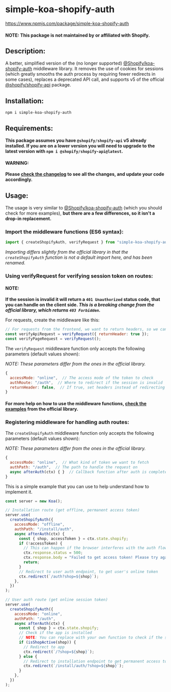 # simple-koa-shopify-auth

https://www.npmjs.com/package/simple-koa-shopify-auth

#### NOTE: This package is not maintained by or affiliated with Shopify.

## Description:

A better, simplified version of the (no longer supported) [@Shopify/koa-shopify-auth](https://github.com/Shopify/koa-shopify-auth) middleware library. It removes the use of cookies for sessions (which greatly smooths the auth process by requiring fewer redirects in some cases), replaces a deprecated API call, and supports v5 of the official [@shopify/shopify-api](https://github.com/Shopify/shopify-node-api) package.

## Installation:

```
npm i simple-koa-shopify-auth
```

## Requirements:

**This package assumes you have `@shopify/shopify-api` v5 already installed. If you are on a lower version you will need to upgrade to the latest version with `npm i @shopify/shopify-api@latest`.**

#### WARNING:

**Please [check the changelog](https://github.com/Shopify/shopify-api-node/blob/v5.0.1/CHANGELOG.md) to see all the changes, and update your code accordingly.**

## Usage:

The usage is very similar to [@Shopify/koa-shopify-auth](https://github.com/Shopify/koa-shopify-auth#readme) (which you should check for more examples), **but there are a few differences, so it isn't a drop-in replacement.**

### Import the middleware functions (ES6 syntax):

```js
import { createShopifyAuth, verifyRequest } from "simple-koa-shopify-auth";
```

_Importing differs slightly from the official library in that the `createShopifyAuth` function is not a default import here, and has been renamed._

### Using verifyRequest for verifying session token on routes:

#### NOTE:

**If the session is invalid it will return a `401 Unauthorized` status code, that you can handle on the client side. _This is a breaking change from the official library, which returns `403 Forbidden`._**

For requests, create the middleware like this:

```js
// For requests from the frontend, we want to return headers, so we can check if we need to reauth on the client side
const verifyApiRequest = verifyRequest({ returnHeader: true });
const verifyPageRequest = verifyRequest();
```

The `verifyRequest` middleware function only accepts the following parameters (default values shown):

_NOTE: These parameters differ from the ones in the official library._

```js
{
  accessMode: "online",  // The access mode of the token to check
  authRoute: "/auth",  // Where to redirect if the session is invalid
  returnHeader: false,  // If true, set headers instead of redirecting if session is invalid
}
```

#### For more help on how to use the middleware functions, [check the examples](https://github.com/Shopify/koa-shopify-auth#example-app) from the official library.

### Registering middleware for handling auth routes:

The `createShopifyAuth` middleware function only accepts the following parameters (default values shown):

_NOTE: These parameters differ from the ones in the official library._

```js
{
  accessMode: "online",  // What kind of token we want to fetch
  authPath: "/auth",  // The path to handle the request on
  async afterAuth(ctx) { }  // Callback function after auth is completed (the token is available at ctx.state.shopify)
}
```

This is a simple example that you can use to help understand how to implement it.

```js
const server = new Koa();

// Installation route (get offline, permanent access token)
server.use(
  createShopifyAuth({
    accessMode: "offline",
    authPath: "/install/auth",
    async afterAuth(ctx) {
      const { shop, accessToken } = ctx.state.shopify;
      if (!accessToken) {
        // This can happen if the browser interferes with the auth flow
        ctx.response.status = 500;
        ctx.response.body = "Failed to get access token! Please try again.";
        return;
      }
      // Redirect to user auth endpoint, to get user's online token
      ctx.redirect(`/auth?shop=${shop}`);
    },
  })
);

// User auth route (get online session token)
server.use(
  createShopifyAuth({
    accessMode: "online",
    authPath: "/auth",
    async afterAuth(ctx) {
      const { shop } = ctx.state.shopify;
      // Check if the app is installed
      // NOTE: You can replace with your own function to check if the shop is installed, or you can just remove it, but this is an extra check that can help prevent auth issues
      if (isShopActive(shop)) {
        // Redirect to app
        ctx.redirect(`/?shop=${shop}`);
      } else {
        // Redirect to installation endpoint to get permanent access token
        ctx.redirect(`/install/auth/?shop=${shop}`);
      }
    },
  })
);
```
